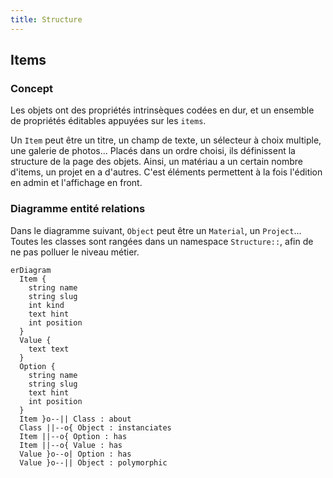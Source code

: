 ```yaml
---
title: Structure
---
```


## Items

### Concept
Les objets ont des propriétés intrinsèques codées en dur, et un ensemble de propriétés éditables appuyées sur les `items`.

Un `Item` peut être un titre, un champ de texte, un sélecteur à choix multiple, une galerie de photos... Placés dans un ordre choisi, ils définissent la structure de la page des objets. Ainsi, un matériau a un certain nombre d'items, un projet en a d'autres. C'est éléments permettent à la fois l'édition en admin et l'affichage en front. 

### Diagramme entité relations

Dans le diagramme suivant, `Object` peut être un `Material`, un `Project`... Toutes les classes sont rangées dans un namespace `Structure::`, afin de ne pas polluer le niveau métier.

```mermaid
erDiagram
  Item {
    string name
    string slug
    int kind
    text hint
    int position
  }
  Value {
    text text
  }
  Option {
    string name
    string slug
    text hint
    int position
  }
  Item }o--|| Class : about
  Class ||--o{ Object : instanciates
  Item ||--o{ Option : has
  Item ||--o{ Value : has
  Value }o--o| Option : has
  Value }o--|| Object : polymorphic
```
